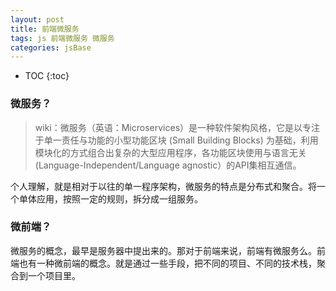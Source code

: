 ```yaml
---
layout: post
title: 前端微服务
tags: js 前端微服务 微服务 
categories: jsBase
---
```


* TOC 
{:toc}

### 微服务？

> wiki：微服务（英语：Microservices）是一种软件架构风格，它是以专注于单一责任与功能的小型功能区块 (Small Building Blocks) 为基础，利用模块化的方式组合出复杂的大型应用程序，各功能区块使用与语言无关 (Language-Independent/Language agnostic）的API集相互通信。

个人理解，就是相对于以往的单一程序架构，微服务的特点是分布式和聚合。将一个单体应用，按照一定的规则，拆分成一组服务。

### 微前端？
微服务的概念，最早是服务器中提出来的。那对于前端来说，前端有微服务么。前端也有一种微前端的概念。就是通过一些手段，把不同的项目、不同的技术栈，聚合到一个项目里。